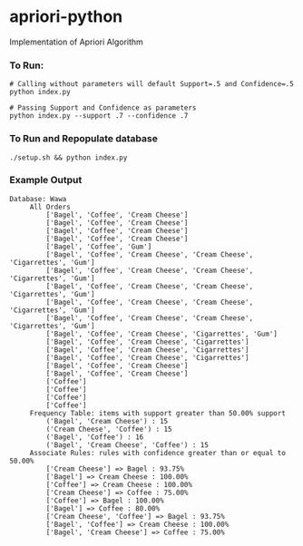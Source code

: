 # apriori-python
Implementation of Apriori Algorithm

### To Run:
```
# Calling without parameters will default Support=.5 and Confidence=.5
python index.py
``` 

```
# Passing Support and Confidence as parameters
python index.py --support .7 --confidence .7
```


### To Run and Repopulate database
```./setup.sh && python index.py```

### Example Output
```
Database: Wawa
	 All Orders
		 ['Bagel', 'Coffee', 'Cream Cheese']
		 ['Bagel', 'Coffee', 'Cream Cheese']
		 ['Bagel', 'Coffee', 'Cream Cheese']
		 ['Bagel', 'Coffee', 'Cream Cheese']
		 ['Bagel', 'Coffee', 'Gum']
		 ['Bagel', 'Coffee', 'Cream Cheese', 'Cream Cheese', 'Cigarrettes', 'Gum']
		 ['Bagel', 'Coffee', 'Cream Cheese', 'Cream Cheese', 'Cigarrettes', 'Gum']
		 ['Bagel', 'Coffee', 'Cream Cheese', 'Cream Cheese', 'Cigarrettes', 'Gum']
		 ['Bagel', 'Coffee', 'Cream Cheese', 'Cream Cheese', 'Cigarrettes', 'Gum']
		 ['Bagel', 'Coffee', 'Cream Cheese', 'Cream Cheese', 'Cigarrettes', 'Gum']
		 ['Bagel', 'Coffee', 'Cream Cheese', 'Cigarrettes', 'Gum']
		 ['Bagel', 'Coffee', 'Cream Cheese', 'Cigarrettes']
		 ['Bagel', 'Coffee', 'Cream Cheese', 'Cigarrettes']
		 ['Bagel', 'Coffee', 'Cream Cheese', 'Cigarrettes']
		 ['Bagel', 'Coffee', 'Cream Cheese']
		 ['Bagel', 'Coffee', 'Cream Cheese']
		 ['Coffee']
		 ['Coffee']
		 ['Coffee']
		 ['Coffee']
	 Frequency Table: items with support greater than 50.00% support
		 ('Bagel', 'Cream Cheese') : 15
		 ('Cream Cheese', 'Coffee') : 15
		 ('Bagel', 'Coffee') : 16
		 ('Bagel', 'Cream Cheese', 'Coffee') : 15
	 Associate Rules: rules with confidence greater than or equal to 50.00%
		 ['Cream Cheese'] => Bagel : 93.75%
		 ['Bagel'] => Cream Cheese : 100.00%
		 ['Coffee'] => Cream Cheese : 100.00%
		 ['Cream Cheese'] => Coffee : 75.00%
		 ['Coffee'] => Bagel : 100.00%
		 ['Bagel'] => Coffee : 80.00%
		 ['Cream Cheese', 'Coffee'] => Bagel : 93.75%
		 ['Bagel', 'Coffee'] => Cream Cheese : 100.00%
		 ['Bagel', 'Cream Cheese'] => Coffee : 75.00%
```